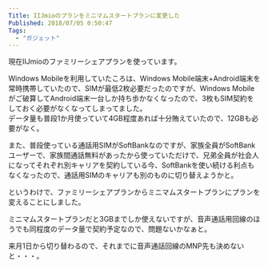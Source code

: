 ```yaml
---
Title: IIJmioのプランをミニマムスタートプランに変更した
Published: 2018/07/05 0:50:47
Tags:
  - "ガジェット"
---
```

現在IIJmioのファミリーシェアプランを使っています。  

Windows Mobileを利用していたころは、Windows Mobile端末+Android端末を常時携帯していたので、SIMが最低2枚必要だったのですが、Windows Mobileがご破算してAndroid端末一台しか持ち歩かなくなったので、3枚もSIM契約をしておく必要がなくなってしまってました。  
データ量も普段1か月使っていて4GB程度あれば十分賄えていたので、12GBも必要がなく。  

また、普段使っている通話用SIMがSoftBankなのですが、家族全員がSoftBankユーザーで、家族間通話無料があったから使っていただけで、兄弟全員が社会人になってそれぞれ別キャリアを契約している今、SoftBankを使い続ける利点もなくなったので、通話用SIMのキャリアも別のものに切り替えようかと。  

というわけで、ファミリーシェアプランからミニマムスタートプランにプランを変えることにしました。  

ミニマムスタートプランだと3GBまでしか使えないですが、音声通話用回線のほうでも同程度のデータ量で契約予定なので、問題ないかなぁと。  

来月1日から切り替わるので、それまでに音声通話回線のMNP先も決めないと・・・。  

